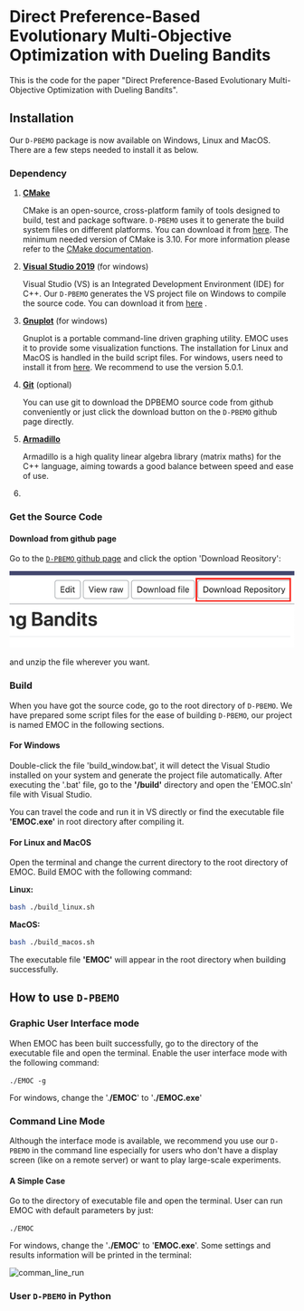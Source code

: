 # Direct Preference-Based Evolutionary Multi-Objective Optimization with Dueling Bandits

This is the code for the paper "Direct Preference-Based Evolutionary Multi-Objective Optimization with Dueling Bandits". 

## Installation
Our $\texttt{D-PBEMO}$ package is now available on Windows, Linux and MacOS. There are a few steps needed to install it as below.

### Dependency

1. [**CMake**](https://cmake.org/)

   CMake is an open-source, cross-platform family of tools designed to build, test and package software. $\texttt{D-PBEMO}$ uses it to generate the build system files on different platforms. You can download it from [here](https://cmake.org/download/). The minimum needed version of CMake is 3.10. For more information please refer to the [CMake documentation](https://cmake.org/documentation/).

2. [**Visual Studio 2019**](https://visualstudio.microsoft.com/) (for windows)

   Visual Studio (VS) is an Integrated Development Environment (IDE) for C++. Our $\texttt{D-PBEMO}$ generates the VS project file on Windows to compile the source code. You can download it from [here](https://visualstudio.microsoft.com/downloads) .

3. [**Gnuplot**](http://www.gnuplot.info/) (for windows)

   Gnuplot is a portable command-line driven graphing utility. EMOC uses it to provide some visualization functions. The installation for Linux and MacOS is handled in the build script files. For windows, users need to install it from [here](https://sourceforge.net/projects/gnuplot/files/gnuplot/5.0.1/). We recommend to use the version 5.0.1. 

4. [**Git**](https://git-scm.com/) (optional)

   You can use git to download the DPBEMO source code from github conveniently or just click the download button on the $\texttt{D-PBEMO}$ github page directly.

5. [**Armadillo**](https://arma.sourceforge.net/)

   Armadillo is a high quality linear algebra library (matrix maths) for the C++ language, aiming towards a good balance between speed and ease of use. 

6. 

### Get the Source Code

#### **Download from github page**

Go to the [$\texttt{D-PBEMO}$ github page](https://anonymous.4open.science/r/DPBEMO/) and click the option 'Download Reository':

![image](./resource/download.png)

and unzip the file wherever you want.



### Build

When you have got the source code, go to the root directory of $\texttt{D-PBEMO}$. We have prepared some script files for the ease of building $\texttt{D-PBEMO}$, our project is named EMOC in the following sections.

#### **For Windows**

Double-click the file 'build_window.bat', it will detect the Visual Studio installed on your system and generate the project file automatically. After executing the '.bat' file, go to the **'/build'** directory and open the 'EMOC.sln' file with Visual Studio.

You can travel the code and run it in VS directly or find the executable file **'EMOC.exe'** in root directory after compiling it.

#### **For Linux and MacOS**

Open the terminal and change the current directory to the root directory of EMOC. Build EMOC with the following command:

**Linux:**

```bash
bash ./build_linux.sh
```

**MacOS:**

```bash
bash ./build_macos.sh
```

The executable file **'EMOC'** will appear in the root directory when building successfully.



## How to use $\texttt{D-PBEMO}$

### Graphic User Interface mode

When EMOC has been built successfully, go to the directory of the executable file and open the terminal. Enable the user interface mode with the following command:

`./EMOC -g`

For windows, change the '.**/EMOC**' to '**./EMOC.exe**'



### Command Line Mode

Although the interface mode is available, we recommend you use our $\texttt{D-PBEMO}$ in the command line especially for users who don't have a display screen (like on a remote server) or want to play large-scale experiments.

#### A Simple Case

Go to the directory of executable file and open the terminal. User can run EMOC with default parameters by just:

`./EMOC`

For windows, change the '**./EMOC**' to '**EMOC.exe**'. Some settings and results information will be printed in the terminal:

![comman_line_run](/Users/htian/Documents/github_update/DPBEMO/resource/comman_line_run.png)



### User $\texttt{D-PBEMO}$ in Python



























